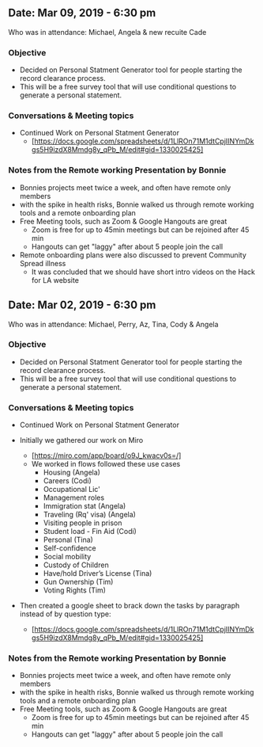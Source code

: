 ## Date: Mar 09, 2019 - 6:30 pm
Who was in attendance: Michael, Angela & new recuite Cade

### Objective
- Decided on Personal Statment Generator tool for people starting the record clearance process.
- This will be a free survey tool that will use conditional questions to generate a personal statement. 

### Conversations & Meeting topics 
- Continued Work on Personal Statment Generator 
    - [https://docs.google.com/spreadsheets/d/1LlROn71M1dtCpjIINYmDkgs5H9izdX8Mmdg8y_qPb_M/edit#gid=1330025425]


### Notes from the Remote working Presentation by Bonnie
- Bonnies projects meet twice a week, and often have remote only members
- with the spike in health risks, Bonnie walked us through remote working tools and a remote onboarding plan
- Free Meeting tools, such as Zoom & Google Hangouts are great
  - Zoom is free for up to 45min meetings but can be rejoined after 45 min
  - Hangouts can get "laggy" after about 5 people join the call  
- Remote onboarding plans were also discussed to prevent Community Spread illness
   - It was concluded that we should have short intro videos on the Hack for LA website


## Date: Mar 02, 2019 - 6:30 pm
Who was in attendance: Michael, Perry, Az, Tina, Cody & Angela 

### Objective
- Decided on Personal Statment Generator tool for people starting the record clearance process.
- This will be a free survey tool that will use conditional questions to generate a personal statement. 

### Conversations & Meeting topics 
- Continued Work on Personal Statment Generator
- Initially we gathered our work on Miro
    - [https://miro.com/app/board/o9J_kwacv0s=/]
    - We worked in flows followed these use cases
       - Housing (Angela)
       - Careers (Codi)
       - Occupational Lic'
       - Management roles
       - Immigration stat (Angela)
       - Traveling (Rq' visa)  (Angela)
       - Visiting people in prison
       - Student load - Fin Aid (Codi)
       - Personal (Tina)
       - Self-confidence
       - Social mobility
       - Custody of Children
       - Have/hold Driver’s License (Tina)
       - Gun Ownership (Tim)
       - Voting Rights (Tim)

- Then created a google sheet to brack down the tasks by paragraph instead of by question type: 
    - [https://docs.google.com/spreadsheets/d/1LlROn71M1dtCpjIINYmDkgs5H9izdX8Mmdg8y_qPb_M/edit#gid=1330025425]


### Notes from the Remote working Presentation by Bonnie
- Bonnies projects meet twice a week, and often have remote only members
- with the spike in health risks, Bonnie walked us through remote working tools and a remote onboarding plan
- Free Meeting tools, such as Zoom & Google Hangouts are great
  - Zoom is free for up to 45min meetings but can be rejoined after 45 min
  - Hangouts can get "laggy" after about 5 people join the call

